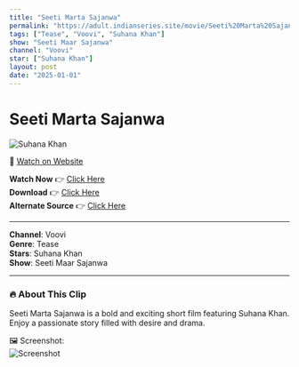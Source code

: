 ```yaml
---
title: "Seeti Marta Sajanwa"
permalink: "https://adult.indianseries.site/movie/Seeti%20Marta%20Sajanwa"
tags: ["Tease", "Voovi", "Suhana Khan"]
show: "Seeti Maar Sajanwa"
channel: "Voovi"
star: ["Suhana Khan"]
layout: post
date: "2025-01-01"
---
```


# Seeti Marta Sajanwa

![Suhana Khan](https://shorts.desisins.com/wp-content/uploads/2024/10/Seeti-Marta-Sajanwa-DesiSins.com_.jpg)

🔗 [Watch on Website](https://adult.indianseries.site/movie/Seeti%20Marta%20Sajanwa)

**Watch Now** 👉 [Click Here](https://adult.indianseries.site/movie/Seeti%20Marta%20Sajanwa)  
**Download** 👉 [Click Here](https://adult.indianseries.site/movie/Seeti%20Marta%20Sajanwa)  
**Alternate Source** 👉 [Click Here](https://adult.indianseries.site/movie/Seeti%20Marta%20Sajanwa)

---

**Channel**: Voovi  
**Genre**: Tease  
**Stars**: Suhana Khan  
**Show**: Seeti Maar Sajanwa

---

### 🔥 About This Clip

Seeti Marta Sajanwa is a bold and exciting short film featuring Suhana Khan. Enjoy a passionate story filled with desire and drama.
 
🖼️ Screenshot:  
![Screenshot](https://shorts.desisins.com/wp-content/uploads/2024/10/Seeti-Marta-Sajanwa-DesiSins.com_.jpg)
